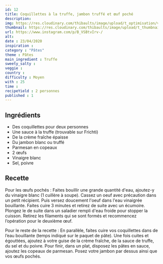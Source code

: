 ```yaml
---
id: 12
title: Coquillettes à la truffe, jambon truffé et œuf poché
description: 
img: https://res.cloudinary.com/thibaults/image/upload/t_optimisation/v1600509227/Recipes/20200423_coquillettes_truffe.jpg
thumbnail: https://res.cloudinary.com/thibaults/image/upload/t_thumbnail_josie/v1600509227/Recipes/20200423_coquillettes_truffe.jpg
url: https://www.instagram.com/p/B_VSBtvIrv-/
alt: 
date : 23/04/2020
inspiration :
category : "Pâtes"
theme : Pâtes
main_ingredient : Truffe
sweety_salty : 
veggie : 
country :
difficulty : Moyen
with : 25
time : 
recipeYield : 2 personnes
published : 1
---
```


## Ingrédients
 - Des coquillettes pour deux personnes
 - Une sauce à la truffe (trouvable sur Frichti)
 - De la crème fraîche épaisse
 - Du jambon blanc ou truffé
 - Parmesan en copeaux
 - 2 œufs
 - Vinaigre blanc
 - Sel, poivre

## Recette
Pour les œufs pochés :
Faites bouillir une grande quantité d'eau, ajoutez-y du vinaigre blanc (1 cuillère à soupe). Cassez un oeuf avec précaution dans un petit récipient. Puis versez doucement l'oeuf dans l'eau vinaigrée bouillante. Faites cuire 3 minutes et retirez de suite avec un écumoire. Plongez le de suite dans un saladier rempli d'eau froide pour stopper la cuisson. Retirez les filaments qui se sont formés et recommencez l’opération pour le deuxième œuf.

Pour le reste de la recette :
En parallèle, faites cuire vos coquillettes dans de l’eau bouillante (temps indiqué sur le paquet de pâte). Une fois cuites et égouttées, ajoutez à votre guise de la crème fraîche, de la sauce de truffe, du sel et du poivre. Pour finir, dans un plat, disposez les pâtes en sauce, ajoutez les copeaux de parmesan. Posez votre jambon par dessus ainsi que vos œufs pochés.